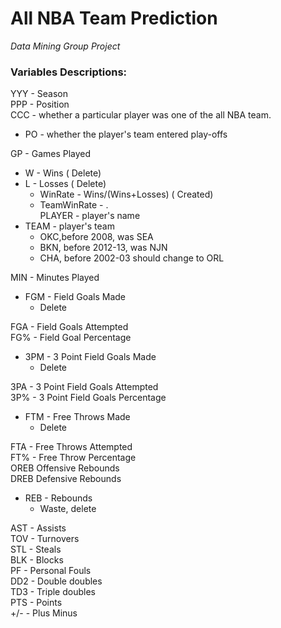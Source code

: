 # All NBA Team Prediction   
_Data Mining Group Project_   
###  Variables Descriptions:   

YYY - Season   
PPP - Position   
CCC - whether a particular player was one of the all NBA team.   
   * PO - whether the player's team entered play-offs
   
GP - Games Played   
* W - Wins   ( Delete)    
* L - Losses   ( Delete)
   * WinRate - Wins/(Wins+Losses)  ( Created)   
   * TeamWinRate -     .    
PLAYER - player's name   
* TEAM - player's team
   * OKC,before 2008, was SEA
   * BKN, before 2012-13, was NJN 
   * CHA, before 2002-03 should change to ORL

MIN - Minutes Played   
* FGM - Field Goals Made   
   * Delete   
   
FGA - Field Goals Attempted   
FG% - Field Goal Percentage   
* 3PM - 3 Point Field Goals Made   
  * Delete   
   
3PA - 3 Point Field Goals Attempted   
3P% - 3 Point Field Goals Percentage   
* FTM - Free Throws Made   
  * Delete   
  
FTA - Free Throws Attempted   
FT% - Free Throw Percentage   
OREB  Offensive Rebounds   
DREB  Defensive Rebounds   
* REB - Rebounds   
  * Waste, delete
  
AST - Assists   
TOV - Turnovers   
STL - Steals   
BLK - Blocks   
PF  - Personal Fouls   
DD2 - Double doubles   
TD3 - Triple doubles   
PTS - Points   
+/- - Plus Minus    



